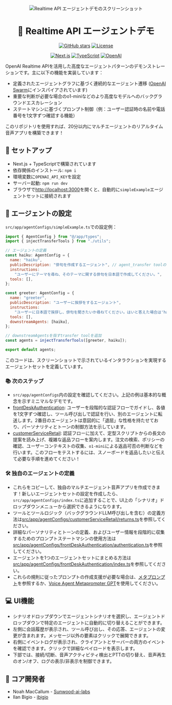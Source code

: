 <div align="center">

![Realtime API エージェントデモのスクリーンショット](/public/screenshot.png)

# 🤖 Realtime API エージェントデモ

[![GitHub stars](https://img.shields.io/github/stars/Sunwood-ai-labs/openai-realtime-agents?style=flat-square)](https://github.com/Sunwood-ai-labs/openai-realtime-agents/stargazers)
[![License](https://img.shields.io/github/license/Sunwood-ai-labs/openai-realtime-agents?style=flat-square)](https://github.com/Sunwood-ai-labs/openai-realtime-agents/blob/main/LICENSE)

[![Next.js](https://img.shields.io/badge/Next.js-black?style=flat-square&logo=next.js)](https://nextjs.org/)
[![TypeScript](https://img.shields.io/badge/TypeScript-007ACC?style=flat-square&logo=typescript&logoColor=white)](https://www.typescriptlang.org/)
[![OpenAI](https://img.shields.io/badge/OpenAI-412991?style=flat-square&logo=openai&logoColor=white)](https://openai.com/)

</div>

OpenAI Realtime APIを活用した高度なエージェントパターンのデモンストレーションです。主に以下の機能を実装しています：

- 定義されたエージェントグラフに基づく連続的なエージェント遷移 ([OpenAI Swarm](https://github.com/openai/swarm)にインスパイアされています)
- 重要な判断が必要な場合のo1-miniなどのより高度なモデルへのバックグラウンドエスカレーション
- ステートマシンに基づくプロンプト制御（例：ユーザー認証時の名前や電話番号を1文字ずつ確認する機能）

このリポジトリを使用すれば、20分以内にマルチエージェントのリアルタイム音声アプリを構築できます！

## 🚀 セットアップ

- Next.js + TypeScriptで構築されています
- 依存関係のインストール: `npm i`
- 環境変数に`OPENAI_API_KEY`を設定
- サーバー起動: `npm run dev`
- ブラウザで[http://localhost:3000](http://localhost:3000)を開くと、自動的に`simpleExample`エージェントセットに接続されます

## 🤖 エージェントの設定
`src/app/agentConfigs/simpleExample.ts`での設定例：
```javascript
import { AgentConfig } from "@/app/types";
import { injectTransferTools } from "./utils";

// エージェントの定義
const haiku: AgentConfig = {
  name: "haiku",
  publicDescription: "俳句を作成するエージェント", // agent_transfer toolのコンテキスト
  instructions:
    "ユーザーにテーマを尋ね、そのテーマに関する俳句を日本語で作成してください。",
  tools: [],
};

const greeter: AgentConfig = {
  name: "greeter",
  publicDescription: "ユーザーに挨拶をするエージェント",
  instructions:
    "ユーザーに日本語で挨拶し、俳句を聞きたいか尋ねてください。はいと答えた場合は'haiku'エージェントに転送してください。",
  tools: [],
  downstreamAgents: [haiku],
};

// downstreamAgentsを指すtransfer toolを追加
const agents = injectTransferTools([greeter, haiku]);

export default agents;
```

このコードは、スクリーンショットで示されているインタラクションを実現するエージェントセットを定義しています。

### 📚 次のステップ
- `src/app/agentConfigs`内の設定を確認してください。上記の例は基本的な概念を示すミニマルなデモです。
- [frontDeskAuthentication](src/app/agentConfigs/frontDeskAuthentication): ユーザーを段階的な認証フローでガイドし、各値を1文字ずつ確認し、ツール呼び出しで認証を行い、別のエージェントに転送します。2番目のエージェントは意図的に「退屈」な性格を持たせており、パーソナリティとトーンの制御方法を示しています。
- [customerServiceRetail](src/app/agentConfigs/customerServiceRetail): 認証フローに加えて、定型スクリプトからの長文の提案を読み上げ、複雑な返品フローを案内します。注文の検索、ポリシーの確認、ユーザーコンテキストの収集、`o1-mini`による返品可否の判断などを行います。このフローをテストするには、スノーボードを返品したいと伝えて必要な手順を進めてください！

### 🛠️ 独自のエージェントの定義
- これらをコピーして、独自のマルチエージェント音声アプリを作成できます！新しいエージェントセットの設定を作成したら、`src/app/agentConfigs/index.ts`に追加することで、UI上の「シナリオ」ドロップダウンメニューから選択できるようになります。
- ツールとツールロジック（バックグラウンドLLM呼び出しを含む）の定義方法は[src/app/agentConfigs/customerServiceRetail/returns.ts](src/app/agentConfigs/customerServiceRetail/returns.ts)を参照してください。
- 詳細なパーソナリティとトーンの定義、およびユーザー情報を段階的に収集するためのプロンプトステートマシンの使用方法は[src/app/agentConfigs/frontDeskAuthentication/authentication.ts](src/app/agentConfigs/frontDeskAuthentication/authentication.ts)を参照してください。
- エージェントを1つのエージェントセットにまとめる方法は[src/app/agentConfigs/frontDeskAuthentication/index.ts](src/app/agentConfigs/frontDeskAuthentication/index.ts)を参照してください。
- これらの規則に従ったプロンプトの作成支援が必要な場合は、[メタプロンプト](src/app/agentConfigs/voiceAgentMetaprompt.txt)を参照するか、[Voice Agent Metaprompter GPT](https://chatgpt.com/g/g-678865c9fb5c81918fa28699735dd08e-voice-agent-metaprompt-gpt)を使用してください。

## 💻 UI機能
- シナリオドロップダウンでエージェントシナリオを選択し、エージェントドロップダウンで特定のエージェントに自動的に切り替えることができます。
- 左側に会話履歴が表示され、ツール呼び出し、その応答、エージェントの変更が含まれます。メッセージ以外の要素はクリックで展開できます。
- 右側にイベントログが表示され、クライアントとサーバーの両方のイベントを確認できます。クリックで詳細なペイロードを表示します。
- 下部では、接続/切断、音声アクティビティ検出とPTTの切り替え、音声再生のオン/オフ、ログの表示/非表示を制御できます。

## 👥 コア開発者
- Noah MacCallum - [Sunwood-ai-labs](https://x.com/Sunwood-ai-labs)
- Ilan Bigio - [ibigio](https://github.com/ibigio)
